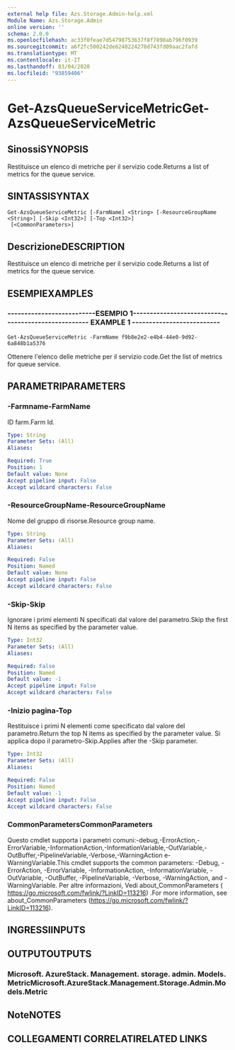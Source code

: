 ```yaml
---
external help file: Azs.Storage.Admin-help.xml
Module Name: Azs.Storage.Admin
online version: ''
schema: 2.0.0
ms.openlocfilehash: ac33f0feae7d54798753637f8f7898ab796f0939
ms.sourcegitcommit: a6f2fc500242de6248224278d743fd09aac2fafd
ms.translationtype: MT
ms.contentlocale: it-IT
ms.lasthandoff: 03/04/2020
ms.locfileid: "93859406"
---
```

# <span data-ttu-id="a717b-101">Get-AzsQueueServiceMetric</span><span class="sxs-lookup"><span data-stu-id="a717b-101">Get-AzsQueueServiceMetric</span></span>

## <span data-ttu-id="a717b-102">Sinossi</span><span class="sxs-lookup"><span data-stu-id="a717b-102">SYNOPSIS</span></span>
<span data-ttu-id="a717b-103">Restituisce un elenco di metriche per il servizio code.</span><span class="sxs-lookup"><span data-stu-id="a717b-103">Returns a list of metrics for the queue service.</span></span>

## <span data-ttu-id="a717b-104">SINTASSI</span><span class="sxs-lookup"><span data-stu-id="a717b-104">SYNTAX</span></span>

```
Get-AzsQueueServiceMetric [-FarmName] <String> [-ResourceGroupName <String>] [-Skip <Int32>] [-Top <Int32>]
 [<CommonParameters>]
```

## <span data-ttu-id="a717b-105">Descrizione</span><span class="sxs-lookup"><span data-stu-id="a717b-105">DESCRIPTION</span></span>
<span data-ttu-id="a717b-106">Restituisce un elenco di metriche per il servizio code.</span><span class="sxs-lookup"><span data-stu-id="a717b-106">Returns a list of metrics for the queue service.</span></span>

## <span data-ttu-id="a717b-107">ESEMPI</span><span class="sxs-lookup"><span data-stu-id="a717b-107">EXAMPLES</span></span>

### <span data-ttu-id="a717b-108">--------------------------ESEMPIO 1--------------------------</span><span class="sxs-lookup"><span data-stu-id="a717b-108">-------------------------- EXAMPLE 1 --------------------------</span></span>
```
Get-AzsQueueServiceMetric -FarmName f9b8e2e2-e4b4-44e0-9d92-6a848b1a5376
```

<span data-ttu-id="a717b-109">Ottenere l'elenco delle metriche per il servizio code.</span><span class="sxs-lookup"><span data-stu-id="a717b-109">Get the list of metrics for queue service.</span></span>

## <span data-ttu-id="a717b-110">PARAMETRI</span><span class="sxs-lookup"><span data-stu-id="a717b-110">PARAMETERS</span></span>

### <span data-ttu-id="a717b-111">-Farmname</span><span class="sxs-lookup"><span data-stu-id="a717b-111">-FarmName</span></span>
<span data-ttu-id="a717b-112">ID farm.</span><span class="sxs-lookup"><span data-stu-id="a717b-112">Farm Id.</span></span>

```yaml
Type: String
Parameter Sets: (All)
Aliases: 

Required: True
Position: 1
Default value: None
Accept pipeline input: False
Accept wildcard characters: False
```

### <span data-ttu-id="a717b-113">-ResourceGroupName</span><span class="sxs-lookup"><span data-stu-id="a717b-113">-ResourceGroupName</span></span>
<span data-ttu-id="a717b-114">Nome del gruppo di risorse.</span><span class="sxs-lookup"><span data-stu-id="a717b-114">Resource group name.</span></span>

```yaml
Type: String
Parameter Sets: (All)
Aliases: 

Required: False
Position: Named
Default value: None
Accept pipeline input: False
Accept wildcard characters: False
```

### <span data-ttu-id="a717b-115">-Skip</span><span class="sxs-lookup"><span data-stu-id="a717b-115">-Skip</span></span>
<span data-ttu-id="a717b-116">Ignorare i primi elementi N specificati dal valore del parametro.</span><span class="sxs-lookup"><span data-stu-id="a717b-116">Skip the first N items as specified by the parameter value.</span></span>

```yaml
Type: Int32
Parameter Sets: (All)
Aliases: 

Required: False
Position: Named
Default value: -1
Accept pipeline input: False
Accept wildcard characters: False
```

### <span data-ttu-id="a717b-117">-Inizio pagina</span><span class="sxs-lookup"><span data-stu-id="a717b-117">-Top</span></span>
<span data-ttu-id="a717b-118">Restituisce i primi N elementi come specificato dal valore del parametro.</span><span class="sxs-lookup"><span data-stu-id="a717b-118">Return the top N items as specified by the parameter value.</span></span>
<span data-ttu-id="a717b-119">Si applica dopo il parametro-Skip.</span><span class="sxs-lookup"><span data-stu-id="a717b-119">Applies after the -Skip parameter.</span></span>

```yaml
Type: Int32
Parameter Sets: (All)
Aliases: 

Required: False
Position: Named
Default value: -1
Accept pipeline input: False
Accept wildcard characters: False
```

### <span data-ttu-id="a717b-120">CommonParameters</span><span class="sxs-lookup"><span data-stu-id="a717b-120">CommonParameters</span></span>
<span data-ttu-id="a717b-121">Questo cmdlet supporta i parametri comuni:-debug,-ErrorAction,-ErrorVariable,-InformationAction,-InformationVariable,-OutVariable,-OutBuffer,-PipelineVariable,-Verbose,-WarningAction e-WarningVariable.</span><span class="sxs-lookup"><span data-stu-id="a717b-121">This cmdlet supports the common parameters: -Debug, -ErrorAction, -ErrorVariable, -InformationAction, -InformationVariable, -OutVariable, -OutBuffer, -PipelineVariable, -Verbose, -WarningAction, and -WarningVariable.</span></span> <span data-ttu-id="a717b-122">Per altre informazioni, Vedi about_CommonParameters ( https://go.microsoft.com/fwlink/?LinkID=113216) .</span><span class="sxs-lookup"><span data-stu-id="a717b-122">For more information, see about_CommonParameters (https://go.microsoft.com/fwlink/?LinkID=113216).</span></span>

## <span data-ttu-id="a717b-123">INGRESSI</span><span class="sxs-lookup"><span data-stu-id="a717b-123">INPUTS</span></span>

## <span data-ttu-id="a717b-124">OUTPUT</span><span class="sxs-lookup"><span data-stu-id="a717b-124">OUTPUTS</span></span>

### <span data-ttu-id="a717b-125">Microsoft. AzureStack. Management. storage. admin. Models. Metric</span><span class="sxs-lookup"><span data-stu-id="a717b-125">Microsoft.AzureStack.Management.Storage.Admin.Models.Metric</span></span>

## <span data-ttu-id="a717b-126">Note</span><span class="sxs-lookup"><span data-stu-id="a717b-126">NOTES</span></span>

## <span data-ttu-id="a717b-127">COLLEGAMENTI CORRELATI</span><span class="sxs-lookup"><span data-stu-id="a717b-127">RELATED LINKS</span></span>

